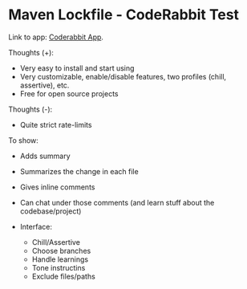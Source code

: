 
# Maven Lockfile - CodeRabbit Test

Link to app: [Coderabbit App](https://app.coderabbit.io).

Thoughts (+):
- Very easy to install and start using
- Very customizable, enable/disable features, two profiles (chill, assertive), etc.
- Free for open source projects

Thoughts (-):
- Quite strict rate-limits

To show: 
- Adds summary
- Summarizes the change in each file
- Gives inline comments
- Can chat under those comments (and learn stuff about the codebase/project)

- Interface:
  - Chill/Assertive
  - Choose branches
  - Handle learnings
  - Tone instructins
  - Exclude files/paths
